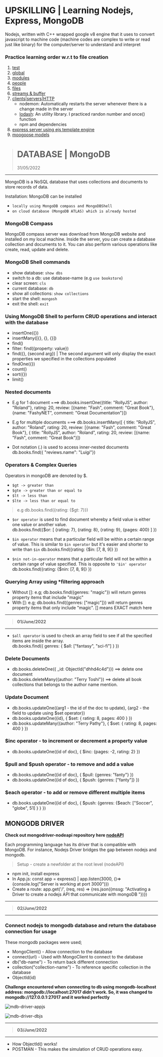 # UPSKILLING | Learning Nodejs, Express, MongoDB
Nodejs, written with C++ wrapped google v8 engine that it uses to convert javascript to machine code (machine codes are complex to write or read just like binary) for the computer/server to understand and interpret

### Practice learning order w.r.t to file creation
1. [test](/test.js)
2. [global](/global.js)
3. [modules](/modules.js)
4. [people](/people.js)
5. [files](/files.js)
6. [streams & buffer](/streams.js)
7. [clients|servers|HTTP](/servernode.js)
    - nodemon: Automatically restarts the server whenever there is a change made in the server
    - [lodash](https://lodash.com/): An utility library. I practiced randon number and once() function
    - npm and dependencies
8. [express server using ejs template engine](/app.js)
9. [moogoose models](/models)

> # DATABASE | MongoDB
> 31/05/2022
---
MongoDB is a NoSQL database that uses collections and documents to store records of data.

Installation: MongoDB can be installed
* `locally using MongoDB compass and MongoDBShell`
* `on cloud database (MongoDB ATLAS) which is already hosted`

### MongoDB Compass
MongoDB compass server was download from MongoDB website and installed on my local machine. Inside the server, you can create a database collection and documents to it. You can also perform various operations like create, read, update and delete.

### MongoDB Shell commands
* show database: `show dbs`
* switch to a db: use database-name  (e.g `use bookstore`)
* clear screen: `cls`
* current database: `db`
* show all collections: `show collections`
* start the shell: `mongosh`
* exit the shell: `exit`

### Using MongoDB Shell to perform CRUD operations and interact with the database
* insertOne({})
* insertMany([{}, {}, {}])
* find()
* filter: find({property: value})
* find({}, {second arg})   | The second argument will only display the exact properties we specified in the collections populated
* findOne({})
* count()
* sort({})
* limit()

### Nested documents
* E.g for 1 document ===> db.books.insertOne({title: "RollyJS", author: "Roland"}, rating: 20, review: [{name: "Fash", comment: "Great Book"}, {name: "FashyNET", comment: "Great Documentation"}])
* E.g for multiple documents ===> db.books.insertMany([ { title: "RollyJS", author: "Roland", rating: 20, review: [{name: "Fash", comment: "Great Book"},   { title: "RollyJS", author: "Roland", rating: 20, review: [{name: "Fash", comment: "Great Book"}])

* Dot notation (.) is used to access inner-nested documents
db.books.find({ "reviews.name": "Luigi"})

### Operators & Complex Queries
Operators in mongoDB are denoted by $.
* `$gt -> greater than`
* `$gte -> greater than or equal to`
* `$lt -> less than`
* `$lte -> less than or equal to`

> e.g db.books.find({rating: {$gt: 7}})

* `$or operator` is used to find document whereby a field value is either one value or another value. \
db.books.find({$or: [ {rating: 7}, {rating: 8}, {rating: 9}, {pages: 400} ] })

* `$in operator` means that a particular field will be within a certain range of value. This is similar to `$in operator` but it's easier and shorter to write than `$in`
db.books.find({rating: {$in: [7, 8, 9]} })

* `$nin not-in-operator` means that a particular field will not be within a certain range of value specified. This is opposite to `'$in' operator`
db.books.find({rating: {$nin: [7, 8, 9]} })

### Querying Array using *filtering approach
* Without []: e.g; db.books.find({genres: "magic"})  will return genres property items that include "magic"
* With []: e.g; db.books.find({genres: ["magic"]})  will return genres property items that only include "magic". [] means EXACT match here

---
> **01/June/2022**
---
* `$all operator` is used to check an array field to see if all the specified items are inside the array. \
db.books.find({ genres: { $all: ["fantasy", "sci-fi"] } })

### Delete Documents
* db.books.deleteOne({ _id: ObjectId("dhhd4c4d")})  ==> delete one document
* db.books.deleteMany({author: "Terry Toshi"})   ==> delete all book collections that belongs to the author name mention.

### Update Document
* db.books.updateOne({arg1 - the id of the doc to update}, {arg2 - the field to update using $set operator})
* db.books.updateOne({id}, { $set: { rating: 8, pages: 400 } })
* db.books.updateMany({author: "Terry Pathy"}, { $set: { rating: 8, pages: 400 } })

### $inc operator - to increment or decrement a property value
* db.books.updateOne({id of doc}, { $inc: {pages: -2, rating: 2} })

### $pull and $push operator - to remove and add a value
* db.books.updateOne({id of doc}, { $pull: {genres: "fanty"} })
* db.books.updateOne({id of doc}, { $push: {genres: ["fanty"]} })

### $each operator - to add or remove different multiple items
* db.books.updateOne({id of doc}, { $push: {genres: {$each: ["Soccer", "globe", 51] } } })

## MONGODB DRIVER
**Check out mongodriver-nodeapi repository here [nodeAPI](https://github.com/rolandexplore93/nodeAPI)**

Each programming language has its driver that is compatible with MongoDB. For instance, Nodejs Driver bridges the gap between nodejs and mongodb.
> Setup - create a newfolder at the root level (nodeAPI)
* npm init, install express
* In App.js: const app =  express() | app.listen(3000, ()=>{console.log("Server is working at port 3000")})
* Create a route: app.get('/', (req, res) => {res.json({mssg: "Activating a Driver to create a nodejs API that communicate with mongoDB "})})

---
> **02/June/2022**
---
### Connect nodejs to mongodb database and return the database connection for usage
These mongodb packages were used;
* MongoClient() - Allow connection to the database
* connect(url) - Used with MongoClient to connect to the database
* db("db-name") - To return back different connection
* collection("collection-name") - To reference specific collection in the database
* ObjectId(id)

**Challenge encountered when connecting to db using mongodb-localhost address: mongodb://localhost:27017 didn't work. So, it was changed to mongodb://127.0.0.1:27017 and it worked perfectly**

![mdb-driver-appjs](https://user-images.githubusercontent.com/63131597/171745501-399ba477-9fd4-4180-98e3-4aab72a332db.PNG)

![mdb-driver-dbjs](https://user-images.githubusercontent.com/63131597/171745520-47b86362-19df-4bb2-b81f-480e1d89ddb1.PNG)

---
> **03/June/2022**
---
* How ObjectId() works!
* POSTMAN - This makes the simulation of CRUD operations easy.

